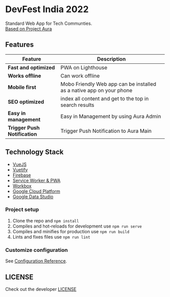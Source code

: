 # DevFest India 2022
Standard Web App for Tech Communties. <br>
[Based on Project Aura](https://github.com/gdg-x/aura) <br>


## Features
| Feature | Description |
|---|---|
| **Fast and optimized** | PWA on Lighthouse |
| **Works offline** | Can work offline |
| **Mobile first** | Mobo Friendly Web app can be installed as a native app on your phone |
| **SEO optimized** | index all content and get to the top in search results |
| **Easy in management** | Easy in Management by using Aura Admin |
| **Trigger Push Notification** | Trigger Push Notification to Aura Main |

## Technology Stack

* [VueJS](https://vuejs.org/)
* [Vuetify](https://vuetifyjs.com/en/)
* [Firebase](https://firebase.google.com/)
* [Service Worker & PWA](https://www.npmjs.com/package/vue-pwa)
* [Workbox](https://developers.google.com/web/tools/workbox)
* [Google Cloud Platform](https://cloud.google.com/)
* [Google Data Studio](https://datastudio.google.com/u/0/)

### Project setup
1. Clone the repo and `npm install`
1. Compiles and hot-reloads for development use `npm run serve`
1. Compiles and minifies for production use `npm run build`
1. Lints and fixes files use `npm run lint`

### Customize configuration
See [Configuration Reference](https://cli.vuejs.org/config/).

## LICENSE
Check out the developer [LICENSE](https://github.com/gdg-x/aura/blob/master/LICENSE)
